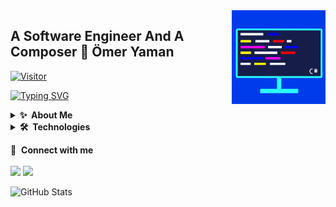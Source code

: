 <img align="right" alt="avatar" width="150" height="150" src="pp.jpg"> 

## A Software Engineer And A Composer 👋 Ömer Yaman

[![Visitor](https://visitor-badge.laobi.icu/badge?page_id=omeryamanofficial)](#)

[![Typing SVG](https://readme-typing-svg.herokuapp.com/?lines=Team+MeetVerse)](https://git.io/typing-svg)

<details>
  <summary><b>✨&nbsp;&nbsp;About&nbsp;Me</b></summary>
  <br/>

Ömer Yaman is a software engineer and a composer since 2017. He chose his path to make his dreams real. His only way to that was by training himself to be better and do better.

</details> 

<details>
  <summary><b>🛠️&nbsp;&nbsp;Technologies</b></summary>
  <br/>
  
![Apache](https://img.shields.io/badge/Apache-%23D42029.svg?style=flat-square&logo=Apache&logoColor=white)
![Nginx](https://img.shields.io/badge/Nginx-%23009639.svg?style=flat-square&logo=Nginx&logoColor=white)
![HTML5](https://img.shields.io/badge/HTML5-%23E34F26.svg?style=flat-square&logo=HTML5&logoColor=white)
![CSS3](https://img.shields.io/badge/CSS3-%231572B6.svg?style=flat-square&logo=CSS3&logoColor=white)
![JavaScript](https://img.shields.io/badge/JavaScript-%23323330.svg?style=flat-square&logo=JavaScript&logoColor=%23F7DF1E)
![Chart.js](https://img.shields.io/badge/Chart.js-F5788D.svg?style=flat-square&logo=Chart.JS&logoColor=white)
![NodeJS](https://img.shields.io/badge/Node.JS-6DA55F?style=flat-square&logo=Node.JS&logoColor=white)
![NodeJS](https://img.shields.io/badge/Electron-2B2E3A?style=flat-square&logo=electron&logoColor=white)
![NPM](https://img.shields.io/badge/NPM-%23000000.svg?style=flat-square&logo=NPM&logoColor=white)
![jQuery](https://img.shields.io/badge/JQuery-%230769AD.svg?style=flat-square&logo=JQuery&logoColor=white)
![TypeScript](https://img.shields.io/badge/TypeScript-%23007ACC.svg?style=flat-square&logo=TypeScript&logoColor=white)
![Bootstrap](https://img.shields.io/badge/Bootstrap-%23563D7C.svg?style=flat-square&logo=Bootstrap&logoColor=white)
![PHP](https://img.shields.io/badge/PHP-%23777BB4.svg?style=flat-square&logo=PHP&logoColor=white)
![Laravel](https://img.shields.io/badge/Laravel-%23FF2D20.svg?style=flat-square&logo=Laravel&logoColor=white)
![.Net](https://img.shields.io/badge/.NET-5C2D91?style=flat-square&logo=.NET&logoColor=white)
![C](https://img.shields.io/badge/C-%2300599C.svg?style=flat-square&logo=C&logoColor=white)
![C#](https://img.shields.io/badge/C%23-%23239120.svg?style=flat-square&logo=C-Sharp&logoColor=white)
![C++](https://img.shields.io/badge/C++-%2300599C.svg?style=flat-square&logo=C%2B%2B&logoColor=white)
![Java](https://img.shields.io/badge/Java-%23ED8B00.svg?style=flat-square&logo=Java&logoColor=white)
![Python](https://img.shields.io/badge/Python-3670A0?style=flat-square&logo=Python&logoColor=ffdd54)
![OpenCV](https://img.shields.io/badge/OpenCV-%23white.svg?style=flat-square&logo=OpenCV&logoColor=white)
![NumPy](https://img.shields.io/badge/NumPy-%23013243.svg?style=flat-square&logo=NumPy&logoColor=white)
![Keras](https://img.shields.io/badge/Keras-%23D00000.svg?style=flat-square&logo=Keras&logoColor=white)
![PyTorch](https://img.shields.io/badge/PyTorch-%23EE4C2C.svg?style=flat-square&logo=PyTorch&logoColor=white)
![TensorFlow](https://img.shields.io/badge/TensorFlow-%23FF6F00.svg?style=flat-square&logo=TensorFlow&logoColor=white)
![Lua](https://img.shields.io/badge/Lua-%232C2D72.svg?style=flat-square&logo=Lua&logoColor=white)
![CMake](https://img.shields.io/badge/CMake-%23008FBA.svg?style=flat-square&logo=CMake&logoColor=white)
![Docker](https://img.shields.io/badge/Docker-%230db7ed.svg?style=flat-square&logo=Docker&logoColor=white)
![Wireguard](https://img.shields.io/badge/Wireguard-%2388171A.svg?style=flat-square&logo=Wireguard&logoColor=white)
![Zigbee](https://img.shields.io/badge/Zigbee-%23EB0443.svg?style=flat-square&logo=Zigbee&logoColor=white)
![PowerShell](https://img.shields.io/badge/PowerShell-%235391FE.svg?style=flat-square&logo=Powershell&logoColor=white)
![Windows Terminal](https://img.shields.io/badge/Windows%20Terminal-%234D4D4D.svg?style=flat-square&logo=Windows-Terminal&logoColor=white)
![Git](https://img.shields.io/badge/Git-%23F05033.svg?style=flat-square&logo=Git&logoColor=white)

![Arduino](https://img.shields.io/badge/-Arduino-00979D?style=flat-square&logo=Arduino&logoColor=white)
![Raspberry Pi](https://img.shields.io/badge/-RaspberryPi-C51A4A?style=flat-square&logo=Raspberry-Pi)
![Android](https://img.shields.io/badge/Android-3DDC84?style=flat-square&logo=Android&logoColor=white)
![Linux](https://img.shields.io/badge/Linux-FCC624?style=flat-square&logo=Linux&logoColor=black)
![Ubuntu](https://img.shields.io/badge/Ubuntu-E95420?style=flat-square&logo=Ubuntu&logoColor=white)
![Kali](https://img.shields.io/badge/Kali-268BEE?style=flat-square&logo=KaliLinux&logoColor=white)
![Manjaro](https://img.shields.io/badge/Manjaro-35BF5C?style=flat-square&logo=Manjaro&logoColor=white)
![Windows](https://img.shields.io/badge/Windows-0078D6?style=flat-square&logo=Windows&logoColor=white)

![Heroku](https://img.shields.io/badge/Heroku-%23430098.svg?style=flat-square&logo=Heroku&logoColor=white)
![Google Cloud](https://img.shields.io/badge/GoogleCloud-%234285F4.svg?style=flat-square&logo=Google-Cloud&logoColor=white)
![DigitalOcean](https://img.shields.io/badge/DigitalOcean-%230167ff.svg?style=flat-square&logo=DigitalOcean&logoColor=white)
![Cloudflare](https://img.shields.io/badge/Cloudflare-F38020?style=flat-square&logo=Cloudflare&logoColor=white)
![AWS](https://img.shields.io/badge/AWS-%23FF9900.svg?style=flat-square&logo=Amazon-AWS&logoColor=white)
![MySQL](https://img.shields.io/badge/MySQL-%2300f.svg?style=flat-square&logo=MySQL&logoColor=white)
![MongoDB](https://img.shields.io/badge/MongoDB-%234ea94b.svg?style=flat-square&logo=MongoDB&logoColor=white)
![Firebase](https://img.shields.io/badge/Firebase-039BE5?style=flat-square&logo=Firebase&logoColor=white)

![OpenGL](https://img.shields.io/badge/OpenGL-%23FFFFFF.svg?style=flat-square&logo=OpenGL)
![Vulkan](https://img.shields.io/badge/-Vulkan-336791?style=flat-square&logo=Vulkan)
![WebGL](https://img.shields.io/badge/WebGL-990000?logo=WebGL&logoColor=white&style=flat-square)

![Unity](https://img.shields.io/badge/Unity-%23000000.svg?style=flat-square&logo=Unity&logoColor=white)

![Adobe Photoshop](https://img.shields.io/badge/Adobe%20Photoshop-%2331A8FF.svg?style=flat-square&logo=Adobe%20Photoshop&logoColor=white)
![Adobe Illustrator](https://img.shields.io/badge/Adobe%20Illustrator-%23FF9A00.svg?style=flat-square&logo=Adobe%20Illustrator&logoColor=white)
![Adobe Premiere Pro](https://img.shields.io/badge/Adobe%20Premiere%20Pro-9999FF.svg?style=flat-square&logo=Adobe%20Premiere%20Pro&logoColor=white)
![Adobe After Effects](https://img.shields.io/badge/Adobe%20After%20Effects-9999FF.svg?style=flat-square&logo=Adobe%20After%20Effects&logoColor=white)
![Aseprite](https://img.shields.io/badge/Aseprite-FFFFFF?style=flat-square&logo=Aseprite&logoColor=#7D929E)
![Blender](https://img.shields.io/badge/Blender-%23F5792A.svg?style=flat-square&logo=Blender&logoColor=white)
![Canva](https://img.shields.io/badge/Canva-%2300C4CC.svg?style=flat-square&logo=Canva&logoColor=white)

![Itch.io](https://img.shields.io/badge/Itch-%23FF0B34.svg?style=flat-square&logo=Itch.io&logoColor=white)
![Steam](https://img.shields.io/badge/Steam-%23000000.svg?style=flat%20square&logo=Steam&logoColor=white)

</details>

🔗 &nbsp;**Connect with me**
<br><br>
<a href="https://www.instagram.com/omeryamanofficial"><img src="https://img.shields.io/badge/Instagram-039BE5?style=for-the-badge&logo=Instagram&logoColor=white"></a>
<a href="https://www.linkedin.com/in/%C3%B6mer-yaman-205a1022a/"><img src="https://img.shields.io/badge/Linkedin-039BE5?style=for-the-badge&logo=Linkedin&logoColor=white"></a>

![GitHub Stats](https://github-readme-stats.vercel.app/api?username=omeryamanofficial&show_icons=true&theme=tokyonight)
